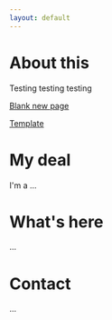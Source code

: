 ```yaml
---
layout: default
---
```


# About this

Testing testing testing

[Blank new page](./new-page.md)

[Template](./index-template.md)

<!-- [Html test](./html-test.html) -->

# My deal

I'm a ...

# What's here

...

# Contact

...